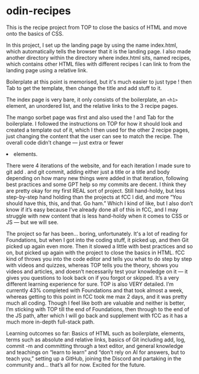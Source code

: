 # odin-recipes

This is the recipe project from TOP to close the basics of HTML and move onto the basics of CSS.

In this project, I set up the landing page by using the name index.html, which automatically tells the browser that it is the landing page.
I also made another directory within the directory where index.html sits, named recipes, which contains other HTML files with different recipes I can link to from the landing page using a relative link.

Boilerplate at this point is memorised, but it's much easier to just type ! then Tab to get the template, then change the title and add stuff to it.

The index page is very bare, it only consists of the boilerplate, an `<h1>` element, an unordered list, and the relative links to the 3 recipe pages.

The mango sorbet page was first and also used the ! and Tab for the boilerplate. I followed the instructions on TOP for how it should look and created a template out of it, which I then used for the other 2 recipe pages, just changing the content that the user can see to match the recipe. The overall code didn’t change — just extra or fewer <li> elements.

There were 4 iterations of the website, and for each iteration I made sure to git add . and git commit, adding either just a title or a title and body depending on how many new things were added in that iteration, following best practices and some GPT help so my commits are decent. I think they are pretty okay for my first REAL sort of project. Still hand-holdy, but less step-by-step hand holding than the projects at fCC I did, and more “You should have this, this, and that. Go ham.” Which I kind of like, but I also don’t know if it’s easy because I’ve already done all of this in fCC, and I may struggle with new content that is less hand-holdy when it comes to CSS or JS — but we will see.

The project so far has been... boring, unfortunately. It's a lot of reading for Foundations, but when I got into the coding stuff, it picked up, and then Git picked up again even more. Then it slowed a little with best practices and so on, but picked up again with the project to close the basics in HTML. fCC kind of throws you into the code editor and tells you what to do step by step with videos and quizzes, whereas TOP tells you the theory, shows you videos and articles, and doesn’t necessarily test your knowledge on it — it gives you questions to look back on if you forgot or skipped. It’s a very different learning experience for sure. TOP is also VERY detailed. I’m currently 43% completed with Foundations and that took almost a week, whereas getting to this point in fCC took me max 2 days, and it was pretty much all coding. Though I feel like both are valuable and neither is better, I’m sticking with TOP till the end of Foundations, then through to the end of the JS path, after which I will go back and supplement with fCC as it has a much more in-depth full-stack path.

Learning outcomes so far:
Basics of HTML such as boilerplate, elements, terms such as absolute and relative links, basics of Git including add, log, commit -m and committing through a text editor, and general knowledge and teachings on “learn to learn” and “don’t rely on AI for answers, but to teach you,” setting up a GitHub, joining the Discord and partaking in the community and... that’s all for now. Excited for the future.